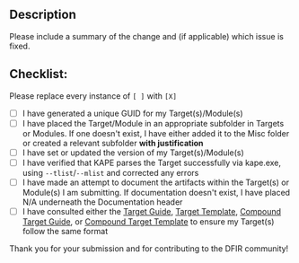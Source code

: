 ## Description

Please include a summary of the change and (if applicable) which issue is fixed.

## Checklist:
Please replace every instance of `[ ]` with `[X]`

- [ ] I have generated a unique GUID for my Target(s)/Module(s)
- [ ] I have placed the Target/Module in an appropriate subfolder in Targets or Modules. If one doesn't exist, I have either added it to the Misc folder or created a relevant subfolder **with justification**
- [ ] I have set or updated the version of my Target(s)/Module(s)
- [ ] I have verified that KAPE parses the Target successfully via kape.exe, using `--tlist`/`--mlist` and corrected any errors 
- [ ] I have made an attempt to document the artifacts within the Target(s) or Module(s) I am submitting. If documentation doesn't exist, I have placed N/A underneath the Documentation header
- [ ] I have consulted either the [Target Guide](https://github.com/EricZimmerman/KapeFiles/blob/master/Targets/TargetGuide.guide), [Target Template](https://github.com/EricZimmerman/KapeFiles/blob/master/Targets/TargetTemplate.template), [Compound Target Guide](https://github.com/EricZimmerman/KapeFiles/blob/master/Targets/CompoundTargetGuide.guide), or [Compound Target Template](https://github.com/EricZimmerman/KapeFiles/blob/master/Targets/CompoundTargetTemplate.template) to ensure my Target(s) follow the same format

Thank you for your submission and for contributing to the DFIR community!
